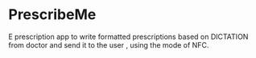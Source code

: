 # PrescribeMe
 E prescription app to write formatted prescriptions based on DICTATION from doctor and send it to the user , using the mode of NFC.
